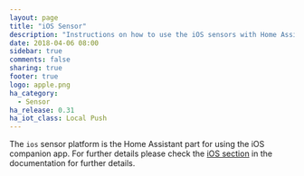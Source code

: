 ```yaml
---
layout: page
title: "iOS Sensor"
description: "Instructions on how to use the iOS sensors with Home Assistant."
date: 2018-04-06 08:00
sidebar: true
comments: false
sharing: true
footer: true
logo: apple.png
ha_category:
  - Sensor
ha_release: 0.31
ha_iot_class: Local Push
---
```


The `ios` sensor platform is the Home Assistant part for using the iOS companion app. For further details please check the [iOS section](/docs/ecosystem/ios/) in the documentation for further details.
